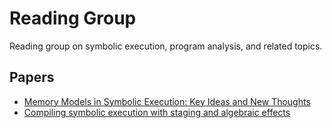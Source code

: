 # Reading Group

Reading group on symbolic execution, program analysis, and related topics.

## Papers

- [Memory Models in Symbolic Execution: Key Ideas and New Thoughts](papers/memsight.pdf)
- [Compiling symbolic execution with staging and algebraic effects](papers/staging.pdf)
